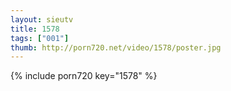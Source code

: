 ```yaml
--- 
layout: sieutv
title: 1578
tags: ["001"]
thumb: http://porn720.net/video/1578/poster.jpg
---
```

{% include porn720 key="1578" %} 
